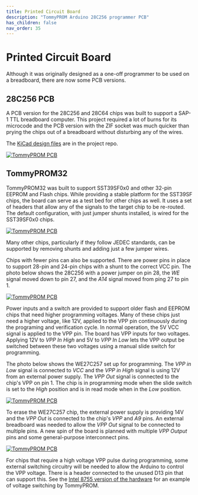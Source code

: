 ```yaml
---
title: Printed Circuit Board
description: "TommyPROM Arduino 28C256 programmer PCB"
has_children: false
nav_order: 35
---
```


# Printed Circuit Board

Although it was originally designed as a one-off programmer to be used on a breadboard,
there are now some PCB versions.

## 28C256 PCB

A PCB version for the 28C256 and 28C64 chips was built to support a SAP-1 TTL breadboard
computer.  This project required a lot of burns for its  microcode and the PCB version
with the ZIF socket was much quicker than prying the chips out of a breadboard without
disturbing any of the wires.

The [KiCad design files](https://github.com/TomNisbet/TommyPROM/tree/master/schematics)
are in the project repo.

[![TommyPROM PCB](images/TommyPROM-pcb-with-microcode-500.jpg)](../images/TommyPROM-pcb.jpg)

## TommyPROM32

TommyPROM32 was built to support SST39SF0x0 and other 32-pin EEPROM and Flash chips. While
providing a stable platform for the SST39SF chips, the board can serve as a test bed for
other chips as well.  It uses a set of headers that allow any of the signals to the target
chip to be re-routed.  The default configuration, with just jumper shunts installed, is
wired for the SST39SF0x0 chips.

[![TommyPROM PCB](images/TommyPROM32-SST39SF-500.jpg)](../images/TommyPROM32-SST39SF.jpg)

Many other chips, particularly if they follow JEDEC standards, can be supported by
removing shunts and adding just a few jumper wires.

Chips with fewer pins can also be supported.  There are power pins in place to support
28-pin and 24-pin chips with a shunt to the correct VCC pin.  The photo below shows the
28C256 with a power jumper on pin 28, the _WE_ signal moved down to pin 27, and the _A14_
signal moved from ping 27 to pin 1.

[![TommyPROM PCB](images/TommyPROM32-28C256-500.jpg)](../images/TommyPROM32-28C256.jpg)

Power inputs and a switch are provided to support older flash and EEPROM chips that need
higher programming voltages.  Many of these chips just need a higher voltage, like 12V,
applied to the VPP pin continuously during the programing and verification cycle.  In
normal operation, the 5V VCC signal is applied to the VPP pin.  The board has VPP inputs
for two voltages.  Applying 12V to _VPP In High_ and 5V to _VPP In Low_ lets the VPP
output be switched between these two voltages using a manual slide switch for programming.

The photo below shows the WE27C257 set up for programming.  The _VPP in Low_ signal is
connected to _VCC_ and the _VPP in High_ signal is using 12V from an external power
supply. The _VPP Out_ signal is connected to the chip's VPP on pin 1.  The chip is in
programming mode when the slide switch is set to the _High_ position and is in read mode
when in the _Low_ position.

[![TommyPROM PCB](images/TommyPROM32-27C257-pgm-500.jpg)](../images/TommyPROM32-27C257-pgm.jpg)

To erase the WE27C257 chip, the external power supply is providing 14V and the _VPP Out_
is connected to the chip's _VPP_ and _A9_ pins.  An external breadboard was needed to
allow the _VPP Out_ signal to be connected to multiple pins.  A new spin of the board is
planned with multiple _VPP Output_ pins and some general-purpose interconnect pins.

[![TommyPROM PCB](images/TommyPROM32-27C257-erase-500.jpg)](../images/TommyPROM32-27C257-erase.jpg)


For chips that require a high voltage VPP pulse during programming, some external
switching circuitry will be needed to allow the Arduino to control the VPP voltage.  There
is a header connected to the unused D13 pin that can support this.  See the
[Intel 8755 version of the hardware](../hardware/#intel-8755a-hardware-version) for an
example of voltage switching by TommyPROM.
